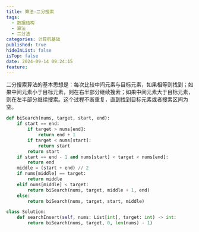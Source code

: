 ```yaml
---
title: 算法-二分搜索
tags:
  - 数据结构
  - 算法
  - 二分法
categories: 计算机基础
published: true
hideInList: false
isTop: false
date: 2024-09-14 09:24:15
feature:
---
```


二分搜索算法的基本思想是：每次比较中间元素与目标元素，如果相等则找到；如果中间元素小于目标元素，则在右半部分继续搜索；如果中间元素大于目标元素，则在左半部分继续搜索。这个过程不断重复，直到找到目标元素或者搜索区间为空。

``` python
def biSearch(nums, target, start, end):
    if start == end:
        if target > nums[end]:
            return end + 1
        if target < nums[start]:
            return start
        return start
    if start == end - 1 and nums[start] < target < nums[end]:
        return end
    middle = (start + end) // 2
    if nums[middle] == target:
        return middle
    elif nums[middle] < target:
        return biSearch(nums, target, middle + 1, end)
    else:
        return biSearch(nums, target, start, middle)

class Solution:
    def searchInsert(self, nums: List[int], target: int) -> int:
        return biSearch(nums, target, 0, len(nums) - 1)
```
